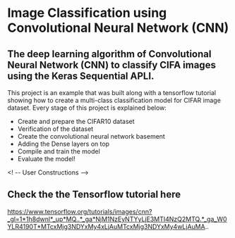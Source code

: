 # Image Classification using Convolutional Neural Network (CNN)

## The deep learning algorithm of Convolutional Neural Network (CNN) to classify CIFA images using the Keras Sequential APLI.

This project is an example that was built along with a tensorflow tutorial showing how to create a multi-class classification model for CIFAR image dataset. Every stage of this project is explained below:

* Create and prepare the CIFAR10 dataset
* Verification of the dataset
* Create the convolutional neural network basement
* Adding the Dense layers on top
* Compile and train the model
* Evaluate the model!

<! -- User Constructions -->
## Check the the Tensorflow tutorial here

https://www.tensorflow.org/tutorials/images/cnn?_gl=1*1h8dwnl*_up*MQ..*_ga*NjM1NzEyNTYyLjE3MTI4NzQ2MTQ.*_ga_W0YLR4190T*MTcxMjg3NDYxMy4xLjAuMTcxMjg3NDYxMy4wLjAuMA..
